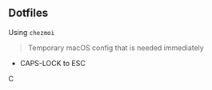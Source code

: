 ## Dotfiles

Using `chezmoi`

> Temporary macOS config that is needed immediately

* CAPS-LOCK to ESC

C

